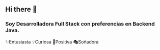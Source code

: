 ## Hi there 👋
### Soy Desarrolladora Full Stack con preferencias en Backend Java.
✨Entusiasta
💡Curiosa
🎈Positiva
🎭Soñadora 


